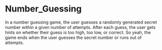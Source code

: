 # Number_Guessing

In a number guessing game, the user guesses a randomly generated secret number within a given number of attempts. After each guess, the user gets hints on whether their guess is too high, too low, or correct. So yeah, the game ends when the user guesses the secret number or runs out of attempts.
